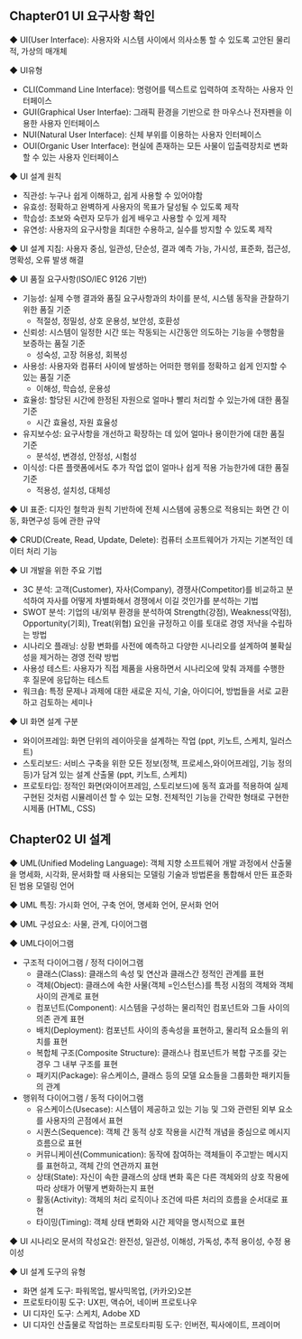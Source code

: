 ## Chapter01 UI 요구사항 확인 

◆ UI(User Interface): 사용자와 시스템 사이에서 의사소통 할 수 있도록 고안된 물리적, 가상의 매개체

◆ UI유형

- CLI(Command Line Interface): 명령어를 텍스트로 입력하여 조작하는 사용자 인터페이스
- GUI(Graphical User Interfae): 그래픽 환경을 기반으로 한 마우스나 전자펜을 이용한 사용자 인터페이스
- NUI(Natural User Interface): 신체 부위를 이용하는 사용자 인터페이스
- OUI(Organic User Interface): 현실에 존재하는 모든 사물이 입출력장치로 변화할 수 있는 사용자 인터페이스

◆ UI 설계 원칙

- 직관성: 누구나 쉽게 이해하고, 쉽게 사용할 수 있어야함
- 유효성: 정확하고 완벽하게 사용자의 목표가 달성될 수 있도록 제작
- 학습성: 초보와 숙련자 모두가 쉽게 배우고 사용할 수 있게 제작
- 유연성: 사용자의 요구사항을 최대한 수용하고, 실수를 방지할 수 있도록 제작

◆ UI 설계 지침: 사용자 중심, 일관성, 단순성, 결과 예측 가능, 가시성, 표준화, 접근성, 명확성, 오류 발생 해결

◆ UI 품질 요구사항(ISO/IEC 9126 기반)

- 기능성: 실제 수행 결과와 품질 요구사항과의 차이를 분석, 시스템 동작을 관찰하기 위한 품질 기준
  - 적절성, 정밀성, 상호 운용성, 보안성, 호환성
- 신뢰성: 시스템이 일정한 시간 또는 작동되는 시간동안 의도하는 기능을 수행함을 보증하는 품질 기준
  - 성숙성, 고장 허용성, 회복성
- 사용성: 사용자와 컴퓨터 사이에 발생하는 어떠한 행위를 정확하고 쉽게 인지할 수 있는 품질 기준
  - 이해성, 학습성, 운용성
- 효율성: 할당된 시간에 한정된 자원으로 얼마나 빨리 처리할 수 있는가에 대한 품질 기준
  - 시간 효율성, 자원 효율성
- 유지보수성: 요구사항을 개선하고 확장하는 데 있어 얼마나 용이한가에 대한 품질 기준
  - 분석성, 변경성, 안정성, 시험성
- 이식성: 다른 플랫폼에서도 추가 작업 없이 얼마나 쉽게 적용 가능한가에 대한 품질 기준
  - 적용성, 설치성, 대체성

◆ UI 표준: 디자인 철학과 원칙 기반하에 전체 시스템에 공통으로 적용되는 화면 간 이동, 화면구성 등에 관한 규약

◆ CRUD(Create, Read, Update, Delete): 컴퓨터 소프트웨어가 가지는 기본적인 데이터 처리 기능

◆ UI 개발을 위한 주요 기법

- 3C 분석: 고객(Customer), 자사(Company), 경쟁사(Competitor)를 비교하고 분석하여 자사를 어떻게 차별화해서 경쟁에서 이길 것인가를 분석하는 기법
- SWOT 분석: 기업의 내/외부 환경을 분석하여 Strength(강점), Weakness(약점), Opportunity(기회), Treat(위협) 요인을 규정하고 이를 토대로 경영 저냑을 수립하는 방법
- 시나리오 플래닝: 상황 변화를 사전에 예측하고 다양한 시나리오를 설계하여 불확실성을 제거하는 경영 전략 방법
- 사용성 테스트: 사용자가 직접 제품을 사용하면서 시나리오에 맞춰 과제를 수행한 후 질문에 응답하는 테스트
- 워크숍: 특정 문제나 과제에 대한 새로운 지식, 기술, 아이디어, 방법들을 서로 교환하고 검토하는 세미나

◆ UI 화면 설계 구분

- 와이어프레임: 화면 단위의 레이아웃을 설계하는 작업 (ppt, 키노트, 스케치, 일러스트)
- 스토리보드: 서비스 구축을 위한 모든 정보(정책, 프로세스,와이어프레임, 기능 정의 등)가 담겨 있는 설계 산출물 (ppt, 키노트, 스케치)
- 프로토타입: 정적인 화면(와이어프레임, 스토리보드)에 동적 효과를 적용하여 실제 구현된 것처럼 시뮬레이션 할 수 있는 모형. 전체적인 기능을 간략한 형태로 구현한 시제품 (HTML, CSS)

 

##  Chapter02 UI 설계 

◆ UML(Unified Modeling Language): 객체 지향 소프트웨어 개발 과정에서 산출물을 명세화, 시각화, 문서화할 때 사용되는 모델링 기술과 방법론을 통합해서 만든 표준화된 범용 모델링 언어

◆ UML 특징: 가시화 언어, 구축 언어, 명세화 언어, 문서화 언어

◆ UML 구성요소: 사물, 관계, 다이어그램

◆ UML다이어그램

- 구조적 다이어그램 / 정적 다이어그램
  - 클래스(Class): 클래스의 속성 및 연산과 클래스간 정적인 관계를 표현
  - 객체(Object): 클래스에 속한 사물(객체 =인스턴스)를 특정 시점의 객체와 객체 사이의 관계로 표현
  - 컴포넌트(Component): 시스템을 구성하는 물리적인 컴포넌트와 그들 사이의 의존 관계 표현
  - 배치(Deployment): 컴포넌트 사이의 종속성을 표현하고, 물리적 요소들의 위치를 표현
  - 복합체 구조(Composite Structure): 클래스나 컴포넌트가 복합 구조를 갖는 경우 그 내부 구조를 표현
  - 패키지(Package): 유스케이스, 클래스 등의 모델 요소들을 그룹화한 패키지들의 관계
- 행위적 다이어그램 / 동적 다이어그램
  - 유스케이스(Usecase): 시스템이 제공하고 있는 기능 및 그와 관련된 외부 요소를 사용자의 곤점에서 표현
  - 시퀀스(Sequence): 객체 간 동적 상호 작용을 시간적 개념을 중심으로 메시지 흐름으로 표현
  - 커뮤니케이션(Communication): 동작에 참여하는 객체들이 주고받는 메시지를 표현하고, 객체 간의 연관까지 표현
  - 상태(State): 자신이 속한 클래스의 상태 변화 혹은 다른 객체와의 상호 작용에 따라 상태가 어떻게 변화하는지 표현
  - 활동(Activity): 객체의 처리 로직이나 조건에 따른 처리의 흐름을 순서대로 표현
  - 타이밍(Timing): 객체 상태 변화와 시간 제약을 명시적으로 표현

◆ UI 시나리오 문서의 작성요건: 완전성, 일관성, 이해성, 가독성, 추적 용이성, 수정 용이성

◆ UI 설계 도구의 유형

- 화면 설계 도구: 파워목업, 발사믹목업, (카카오)오븐
- 프로토타이핑 도구: UX핀, 액슈어, 네이버 프로토나우
- UI 디자인 도구: 스케치, Adobe XD
- UI 디자인 산출물로 작업하는 프로토타피핑 도구: 인버전, 픽사에이트, 프레이머